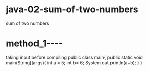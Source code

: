 # java-02-sum-of-two-numbers
sum of two numbers

# method_1----
taking input before compiling 
public class main{
<dr>
 public static void main(String[]args){
 <dr>
 int a = 5;
 <dr>
 int b= 6;
 <dr>
 System.out.println(a+b);
 <dr>
 }
 <dr>
} 

